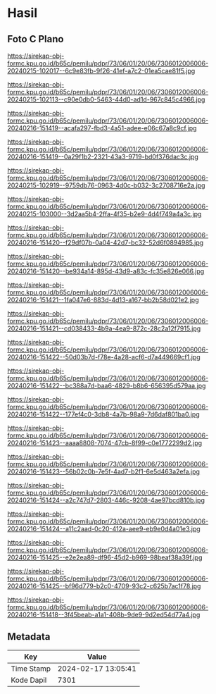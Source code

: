 # Hasil

## Foto C Plano

https://sirekap-obj-formc.kpu.go.id/b65c/pemilu/pdpr/73/06/01/20/06/7306012006006-20240215-102017--6c9e83fb-9f26-41ef-a7c2-01ea5cae81f5.jpg

https://sirekap-obj-formc.kpu.go.id/b65c/pemilu/pdpr/73/06/01/20/06/7306012006006-20240215-102113--c90e0db0-5463-44d0-ad1d-967c845c4966.jpg

https://sirekap-obj-formc.kpu.go.id/b65c/pemilu/pdpr/73/06/01/20/06/7306012006006-20240216-151419--acafa297-fbd3-4a51-adee-e06c67a8c9cf.jpg

https://sirekap-obj-formc.kpu.go.id/b65c/pemilu/pdpr/73/06/01/20/06/7306012006006-20240216-151419--0a29f1b2-2321-43a3-9719-bd0f376dac3c.jpg

https://sirekap-obj-formc.kpu.go.id/b65c/pemilu/pdpr/73/06/01/20/06/7306012006006-20240215-102919--9759db76-0963-4d0c-b032-3c2708716e2a.jpg

https://sirekap-obj-formc.kpu.go.id/b65c/pemilu/pdpr/73/06/01/20/06/7306012006006-20240215-103000--3d2aa5b4-2ffa-4f35-b2e9-4d4f749a4a3c.jpg

https://sirekap-obj-formc.kpu.go.id/b65c/pemilu/pdpr/73/06/01/20/06/7306012006006-20240216-151420--f29df07b-0a04-42d7-bc32-52d6f0894985.jpg

https://sirekap-obj-formc.kpu.go.id/b65c/pemilu/pdpr/73/06/01/20/06/7306012006006-20240216-151420--be934a14-895d-43d9-a83c-fc35e826e066.jpg

https://sirekap-obj-formc.kpu.go.id/b65c/pemilu/pdpr/73/06/01/20/06/7306012006006-20240216-151421--1fa047e6-883d-4d13-a167-bb2b58d021e2.jpg

https://sirekap-obj-formc.kpu.go.id/b65c/pemilu/pdpr/73/06/01/20/06/7306012006006-20240216-151421--cd038433-4b9a-4ea9-872c-28c2a12f7915.jpg

https://sirekap-obj-formc.kpu.go.id/b65c/pemilu/pdpr/73/06/01/20/06/7306012006006-20240216-151422--50d03b7d-f78e-4a28-acf6-d7a449669cf1.jpg

https://sirekap-obj-formc.kpu.go.id/b65c/pemilu/pdpr/73/06/01/20/06/7306012006006-20240216-151422--bc388a7d-baa6-4829-b8b6-656395d579aa.jpg

https://sirekap-obj-formc.kpu.go.id/b65c/pemilu/pdpr/73/06/01/20/06/7306012006006-20240216-151422--177ef4c0-3db8-4a7b-98a9-7d6daf801ba0.jpg

https://sirekap-obj-formc.kpu.go.id/b65c/pemilu/pdpr/73/06/01/20/06/7306012006006-20240216-151423--aaaa8808-7074-47cb-8f99-c0e1772299d2.jpg

https://sirekap-obj-formc.kpu.go.id/b65c/pemilu/pdpr/73/06/01/20/06/7306012006006-20240216-151423--56b02c0b-7e5f-4ad7-b2f1-6e5d463a2efa.jpg

https://sirekap-obj-formc.kpu.go.id/b65c/pemilu/pdpr/73/06/01/20/06/7306012006006-20240216-151424--a2c747d7-2803-446c-9208-4ae97bcd810b.jpg

https://sirekap-obj-formc.kpu.go.id/b65c/pemilu/pdpr/73/06/01/20/06/7306012006006-20240216-151424--a11c2aad-0c20-412a-aee9-eb9e0d4a01e3.jpg

https://sirekap-obj-formc.kpu.go.id/b65c/pemilu/pdpr/73/06/01/20/06/7306012006006-20240216-151425--e2e2ea89-df96-45d2-b969-98beaf38a39f.jpg

https://sirekap-obj-formc.kpu.go.id/b65c/pemilu/pdpr/73/06/01/20/06/7306012006006-20240216-151425--bf96d779-b2c0-4709-93c2-c625b7ac1f78.jpg

https://sirekap-obj-formc.kpu.go.id/b65c/pemilu/pdpr/73/06/01/20/06/7306012006006-20240216-151418--3f45beab-a1a1-408b-9de9-9d2ed54d77a4.jpg


## Metadata

| Key        | Value               |
| ---------- | ------------------- |
| Time Stamp | 2024-02-17 13:05:41 |
| Kode Dapil | 7301                |



